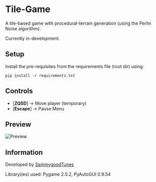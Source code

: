 # Tile-Game

A tile-based game with procedural-terrain generation (using the Perlin Noise algorithm).

Currently in-development.

## Setup

Install the pre-requisites from the requirements file (root dir) using:

```shell
pip install -r requirements.txt
```

## Controls

- [**ZQSD**] -> Move player (temporary)
- [**Escape**] -> Pause Menu

## Preview

![Preview](https://i.imgur.com/nNMuzor.png)

## Information

Developed by [SammygoodTunes](https://github.com/SammygoodTunes)

Library(ies) used: Pygame 2.5.2, PyAutoGUI 0.9.54

